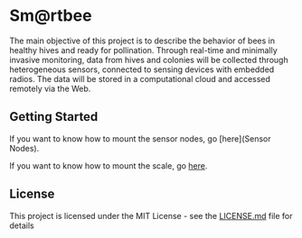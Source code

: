 # Sm@rtbee
The main objective of this project is to describe the behavior of bees in healthy hives and ready for pollination. Through real-time and minimally invasive monitoring, data from hives and colonies will be collected through heterogeneous sensors, connected to sensing devices with embedded radios. The data will be stored in a computational cloud and accessed remotely via the Web.

## Getting Started

If you want to know how to mount the sensor nodes, go [here](Sensor Nodes).

If you want to know how to mount the scale, go [here](Scale).


## License

This project is licensed under the MIT License - see the [LICENSE.md](LICENSE) file for details
